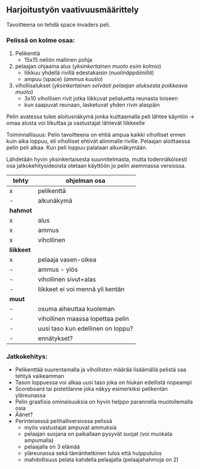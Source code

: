## Harjoitustyön vaativuusmäärittely
Tavoitteena on tehdä space invaders peli. 

### Pelissä on kolme osaa:
1. Pelikenttä
	- 15x15 neliön mallinen pohja
2. pelaajan ohjaama alus (*yksinkertainen muoto esim kolmio*)
	- liikkuu yhdellä rivillä edestakaisin (*nuolinäppäimillä*)
	- ampuu (space) (*ammus kuutio*)
3. vihollisalukset (*yksinkertainen selvästi pelaajan aluksesta poikkeava muoto*)
	- 3x10 vihollisen rivit jotka liikkuvat pelialuetta reunasta toiseen
	- kun saapuvat reunaan, lasketuvat yhden rivin alaspäin 

Pelin avatessa tulee aloitusnäkymä jonka kuittaamalla peli lähtee käyntiin
	-> omaa alusta voi liikuttaa ja vastustajat lähtevät liikkeelle

Toiminnallisuus: 
Pelin tavoitteena on ehtiä ampua kaikki viholliset ennen kuin aika loppuu, eli viholliset ehtivät alimmalle riville.
Pelaajan aloittaessa pelin peli alkaa.
Kun peli loppuu palataan alkunäkymään. 

Lähdetään hyvin yksinkertaisesta suunnitelmasta, mutta todennäköisesti osa jatkokehitysideoista otetaan käyttöön jo pelin aiemmassa versiossa.

tehty | ohjelman osa
----| ----------
  x | pelikenttä
  -| alkunäkymä
   | **hahmot**
 x | alus
 x | ammus
 x | vihollinen
   | **liikkeet**
 x | pelaaja vasen-oikea
  -| ammus - ylös 
  -| vihollinen sivut+alas
  -| liikkeet ei voi mennä yli kentän
   | **muut**
  -| osuma aiheuttaa kuoleman
  -| vihollinen maassa lopettaa pelin
  -| uusi taso kun edellinen on loppu?
  -| ennätykset?
   
### Jatkokehitys:
- Pelikenttää suurentamalla ja vihollisten määrää lisäämällä pelistä saa tehtyä vaikeamman
- Tason loppuessa voi alkaa uusi taso joka on hiukan edellistä nopeampi
- Scoreboard tai pistetilanne joka näkyy esimerkiksi pelikentän yläreunassa
- Pelin graafisia ominaisuuksia on hyvin helppo parannella muotoilemalla osia
- Äänet?
- Perinteisessä pelihalliversiossa pelissä 
	- myös vastustajat ampuvat ammuksia 
	- pelaajan suojana on paikallaan pysyvät suojat (voi muokata ampumalla)
	- pelaajalla on 3 elämää
	- yläreunassa sekä tämänhetkinen tulos että huipputulos
	- mahdollisuus pelata kahdella pelaajalla (pelaajahahmoja on 2)
